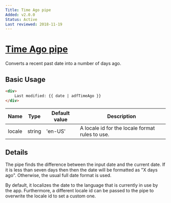 ```yaml
---
Title: Time Ago pipe
Added: v2.0.0
Status: Active
Last reviewed: 2018-11-19
---
```


# [Time Ago pipe](../../../lib/core/src/lib/pipes/time-ago.pipe.ts "Defined in time-ago.pipe.ts")

Converts a recent past date into a number of days ago.

## Basic Usage

<!-- {% raw %} -->

```HTML
<div>
    Last modified: {{ date | adfTimeAgo }}
</div>
```

<!-- {% endraw %} -->

| Name | Type | Default value | Description |
| ---- | ---- | ------------- | ----------- |
| locale | string | 'en-US' | A locale id for the locale format rules to use. |

## Details

The pipe finds the difference between the input date and the current date. If it
is less than seven days then then the date will be formatted as "X days ago".
Otherwise, the usual full date format is used.

By default, it localizes the date to the language that is currently in use by the app. Furthermore, a different locale id can be passed to the pipe to overwrite the locale id to set a custom one.
